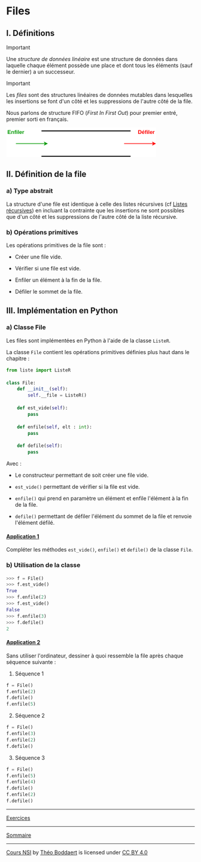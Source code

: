 # Files

## I. Définitions

> [!IMPORTANT]
> Une *structure de données linéaire* est une structure de données dans laquelle chaque élément possède une place et dont tous les éléments (sauf le dernier) a un successeur.

> [!IMPORTANT]
> Les *files* sont des structures linéaires de données mutables dans lesquelles les insertions se font d'un côté et les suppressions de l'autre côté de la file.

Nous parlons de structure FIFO (*First In First Out*) pour premier entré, premier sorti en français.

<img src="./img/file.png" width=400>

## II. Définition de la file

### a) Type abstrait

La structure d'une file est identique à celle des listes récursives (cf [Listes récursives](./Listes_récursives.md)) en incluant la contrainte que les insertions ne sont possibles que d'un côté et les suppressions de l'autre côté de la liste récursive.

### b) Opérations primitives

Les opérations primitives de la file sont :

- Créer une file vide.

- Vérifier si une file est vide.

- Enfiler un élément à la fin de la file.

- Défiler le sommet de la file.

## III. Implémentation en Python

### a) Classe File

Les files sont implémentées en Python à l'aide de la classe `ListeR`.

La classe `File` contient les opérations primitives définies plus haut dans le chapitre :


```python
from liste import ListeR

class File:
    def __init__(self):
        self.__file = ListeR()
    
    def est_vide(self):
        pass

    def enfile(self, elt : int):
        pass

    def defile(self):
        pass
```

Avec :

- Le constructeur permettant de soit créer une file vide.

- `est_vide()` permettant de vérifier si la file est vide.

- `enfile()` qui prend en paramètre un élément et enfile l'élément à la fin de la file.

- `defile()` permettant de défiler l'élément du sommet de la file et renvoie l'élément défilé.

#### <ins>Application 1</ins>

Compléter les méthodes `est_vide()`, `enfile()` et `defile()` de la classe `File`.

### b) Utilisation de la classe 

```python
>>> f = File()
>>> f.est_vide()
True
>>> f.enfile(2)
>>> f.est_vide()
False
>>> f.enfile(3)
>>> f.defile()
2
```

#### <ins>Application 2</ins>

Sans utiliser l'ordinateur, dessiner à quoi ressemble la file après chaque séquence suivante :

1. Séquence 1
```python
f = File()
f.enfile(2)
f.defile()
f.enfile(5)
```

2. Séquence 2
```python
f = File()
f.enfile(3)
f.enfile(2)
f.defile()
```

3. Séquence 3
```python
f = File()
f.enfile(5)
f.enfile(4)
f.defile()
f.enfile(2)
f.defile()
```
_________

[Exercices](./Exercices/Exercices_files.md)

_______________

[Sommaire](./../../README.md)

___________

<p xmlns:cc="http://creativecommons.org/ns#" xmlns:dct="http://purl.org/dc/terms/"><a property="dct:title" rel="cc:attributionURL" href="https://github.com/boddaert/nsi">Cours NSI</a> by <a rel="cc:attributionURL dct:creator" property="cc:attributionName" href="https://github.com/boddaert">Théo Boddaert</a> is licensed under <a href="https://creativecommons.org/licenses/by/4.0/?ref=chooser-v1" target="_blank" rel="license noopener noreferrer" style="display:inline-block;">CC BY 4.0</a>  <img style="height:22px!important;margin-left:3px;vertical-align:text-bottom;" src="https://mirrors.creativecommons.org/presskit/icons/cc.svg?ref=chooser-v1" alt="">  <img style="height:22px!important;margin-left:3px;vertical-align:text-bottom;" src="https://mirrors.creativecommons.org/presskit/icons/by.svg?ref=chooser-v1" alt=""></p> 